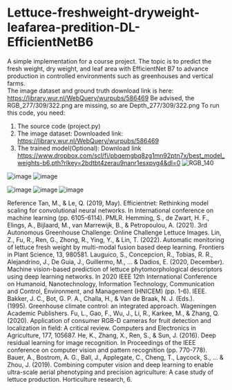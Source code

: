 # Lettuce-freshweight-dryweight-leafarea-predition-DL-EfficientNetB6
A simple implementation for a course project. The topic is to predict the fresh weight, dry weight, and leaf area with EfficientNet B7 to advance production in controlled environments such as greenhouses and vertical farms.  
The image dataset and ground truth download link is here: https://library.wur.nl/WebQuery/wurpubs/586469  Be advised, the RGB_277/309/322.png are missing, so are Depth_277/309/322.png
To run this code, you need:
1. The source code (project.py)
2. The image dataset: Downloaded link: https://library.wur.nl/WebQuery/wurpubs/586469
3. The trained model(Optional): Download link https://www.dropbox.com/scl/fi/pbqemgbq8zg1mn92ptn7x/best_model_weights-b6.pth?rlkey=2bdtbt4zerau9nanr1esxpvg4&dl=0
![RGB_140](https://github.com/Kaiwen-Xiao/Lettuce-freshweight-dryweight-leafarea-predition-DL-EfficientNetB6/assets/126135993/1951f313-b7d4-4074-9e30-639fca3794f2)

![image](https://github.com/Kaiwen-Xiao/Lettuce-freshweight-dryweight-leafarea-predition-DL-EfficientNetB6/assets/126135993/2e73315e-dfbe-4afa-bb29-6a05fa8d426a)
![image](https://github.com/Kaiwen-Xiao/Lettuce-freshweight-dryweight-leafarea-predition-DL-EfficientNetB6/assets/126135993/6d2e69a3-1a22-4a3b-9aba-cdcf51cb3bbc)

![image](https://github.com/Kaiwen-Xiao/Lettuce-freshweight-dryweight-leafarea-predition-DL-EfficientNetB6/assets/126135993/f8a0c229-4440-44c1-bc45-1ae1e1c08618)
![image](https://github.com/Kaiwen-Xiao/Lettuce-freshweight-dryweight-leafarea-predition-DL-EfficientNetB6/assets/126135993/a5018e0e-25aa-4b37-9978-a3a68756f3df)
![image](https://github.com/Kaiwen-Xiao/Lettuce-freshweight-dryweight-leafarea-predition-DL-EfficientNetB6/assets/126135993/02b63dd0-dc41-4b4d-9e9e-52af729f3402)

Reference
Tan, M., & Le, Q. (2019, May). Efficientnet: Rethinking model scaling for convolutional neural networks. In International conference on machine learning (pp. 6105-6114). PMLR.
Hemming, S., de Zwart, H. F., Elings, A., Bijlaard, M., van Marrewijk, B., & Petropoulou, A. (2021). 3rd Autonomous Greenhouse Challenge: Online Challenge Lettuce Images.
Lin, Z., Fu, R., Ren, G., Zhong, R., Ying, Y., & Lin, T. (2022). Automatic monitoring of lettuce fresh weight by multi-modal fusion based deep learning. Frontiers in Plant Science, 13, 980581.
Lauguico, S., Concepcion, R., Tobias, R. R., Alejandrino, J., De Guia, J., Guillermo, M., ... & Dadios, E. (2020, December). Machine vision-based prediction of lettuce phytomorphological descriptors using deep learning networks. In 2020 IEEE 12th International Conference on Humanoid, Nanotechnology, Information Technology, Communication and Control, Environment, and Management (HNICEM) (pp. 1-6). IEEE.
Bakker, J. C., Bot, G. P. A., Challa, H., & Van de Braak, N. J. (Eds.). (1995). Greenhouse climate control: an integrated approach. Wageningen Academic Publishers.
Fu, L., Gao, F., Wu, J., Li, R., Karkee, M., & Zhang, Q. (2020). Application of consumer RGB-D cameras for fruit detection and localization in field: A critical review. Computers and Electronics in Agriculture, 177, 105687.
He, K., Zhang, X., Ren, S., & Sun, J. (2016). Deep residual learning for image recognition. In Proceedings of the IEEE conference on computer vision and pattern recognition (pp. 770-778).
Bauer, A., Bostrom, A. G., Ball, J., Applegate, C., Cheng, T., Laycock, S., ... & Zhou, J. (2019). Combining computer vision and deep learning to enable ultra-scale aerial phenotyping and precision agriculture: A case study of lettuce production. Horticulture research, 6.


   

    



